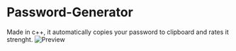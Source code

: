 # Password-Generator
Made in c++, it automatically copies your password to clipboard and rates it strenght.
![Preview](https://i.imgur.com/elL5GgH.png)
